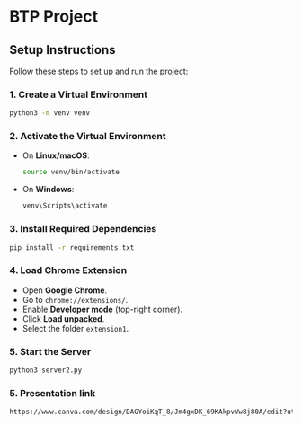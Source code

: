 # BTP Project

## Setup Instructions

Follow these steps to set up and run the project:

### 1. Create a Virtual Environment

```bash
python3 -m venv venv
```

### 2. Activate the Virtual Environment

- On **Linux/macOS**:

  ```bash
  source venv/bin/activate
  ```

- On **Windows**:

  ```bash
  venv\Scripts\activate
  ```

### 3. Install Required Dependencies

```bash
pip install -r requirements.txt
```

### 4. Load Chrome Extension

- Open **Google Chrome**.
- Go to `chrome://extensions/`.
- Enable **Developer mode** (top-right corner).
- Click **Load unpacked**.
- Select the folder `extension1`.

### 5. Start the Server

```bash
python3 server2.py
```
### 5. Presentation link
```bash
https://www.canva.com/design/DAGYoiKqT_8/Jm4gxDK_69KAkpvVw8j80A/edit?utm_content=DAGYoiKqT_8&utm_campaign=designshare&utm_medium=link2&utm_source=sharebutton
```